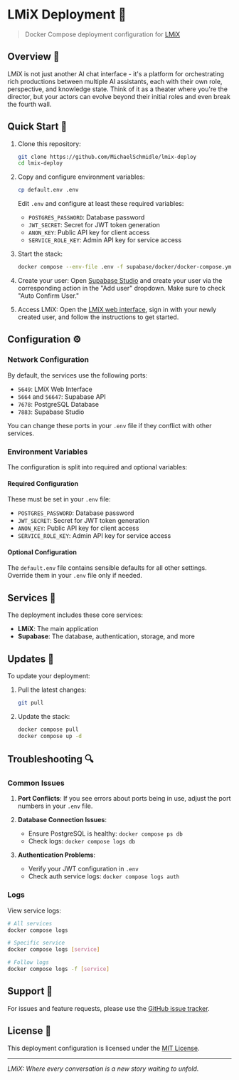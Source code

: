 # LMiX Deployment 🚀

> Docker Compose deployment configuration for [LMiX](https://github.com/MichaelSchmidle/lmix)

## Overview 🌟

LMiX is not just another AI chat interface - it's a platform for orchestrating rich productions between multiple AI assistants, each with their own role, perspective, and knowledge state. Think of it as a theater where you're the director, but your actors can evolve beyond their initial roles and even break the fourth wall.

## Quick Start 🏃

1. Clone this repository:
   ```bash
   git clone https://github.com/MichaelSchmidle/lmix-deploy
   cd lmix-deploy
   ```

2. Copy and configure environment variables:
   ```bash
   cp default.env .env
   ```
   Edit `.env` and configure at least these required variables:
   - `POSTGRES_PASSWORD`: Database password
   - `JWT_SECRET`: Secret for JWT token generation
   - `ANON_KEY`: Public API key for client access
   - `SERVICE_ROLE_KEY`: Admin API key for service access

3. Start the stack:
   ```bash
   docker compose --env-file .env -f supabase/docker/docker-compose.yml -f docker-compose.yml up -d

   ```

4. Create your user:
   Open [Supabase Studio](http://localhost:7883/project/default/auth/users) and create your user via the corresponding action in the "Add user" dropdown. Make sure to check "Auto Confirm User."

5. Access LMiX:
   Open the [LMiX web interface](http://localhost:5649), sign in with your newly created user, and follow the instructions to get started.

## Configuration ⚙️

### Network Configuration

By default, the services use the following ports:
- `5649`: LMiX Web Interface
- `5664` and `56647`: Supabase API
- `7678`: PostgreSQL Database
- `7883`: Supabase Studio

You can change these ports in your `.env` file if they conflict with other services.

### Environment Variables

The configuration is split into required and optional variables:

#### Required Configuration
These must be set in your `.env` file:
- `POSTGRES_PASSWORD`: Database password
- `JWT_SECRET`: Secret for JWT token generation
- `ANON_KEY`: Public API key for client access
- `SERVICE_ROLE_KEY`: Admin API key for service access

#### Optional Configuration
The `default.env` file contains sensible defaults for all other settings. Override them in your `.env` file only if needed.

## Services 🛜

The deployment includes these core services:
- **LMiX**: The main application
- **Supabase**: The database, authentication, storage, and more

## Updates 🔁

To update your deployment:

1. Pull the latest changes:
   ```bash
   git pull
   ```

2. Update the stack:
   ```bash
   docker compose pull
   docker compose up -d
   ```

## Troubleshooting 🔍

### Common Issues

1. **Port Conflicts**:
   If you see errors about ports being in use, adjust the port numbers in your `.env` file.

2. **Database Connection Issues**:
   - Ensure PostgreSQL is healthy: `docker compose ps db`
   - Check logs: `docker compose logs db`

3. **Authentication Problems**:
   - Verify your JWT configuration in `.env`
   - Check auth service logs: `docker compose logs auth`

### Logs

View service logs:
```bash
# All services
docker compose logs

# Specific service
docker compose logs [service]

# Follow logs
docker compose logs -f [service]
```

## Support 🛟

For issues and feature requests, please use the [GitHub issue tracker](https://github.com/MichaelSchmidle/lmix/issues).

## License 📜

This deployment configuration is licensed under the [MIT License](LICENSE).

---

*LMiX: Where every conversation is a new story waiting to unfold.*
